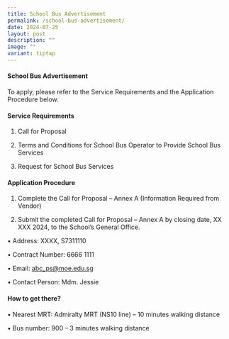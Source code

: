 ```yaml
---
title: School Bus Advertisement
permalink: /school-bus-advertisement/
date: 2024-07-25
layout: post
description: ""
image: ""
variant: tiptap
---
```

<h4>School Bus Advertisement</h4>
<p>To apply, please refer to the Service Requirements and the Application
Procedure below.</p>
<h4>Service Requirements</h4>
<ol data-tight="true" class="tight">
<li>
<p>Call for Proposal</p>
</li>
<li>
<p>Terms and Conditions for School Bus Operator to Provide School Bus Services</p>
</li>
<li>
<p>Request for School Bus Services</p>
</li>
</ol>
<h4>Application Procedure</h4>
<ol data-tight="true" class="tight">
<li>
<p>Complete the Call for Proposal – Annex A (Information Required from Vendor)</p>
</li>
<li>
<p>Submit the completed Call for Proposal – Annex A by closing date, XX XXX
2024, to the School’s General Office.</p>
</li>
</ol>
<p>• Address: XXXX, S7311110</p>
<p>• Contract Number: 6666 1111</p>
<p>• Email: <a href="mailto:abc_ps@moe.edu.sg" rel="noopener noreferrer nofollow" target="_blank">abc_ps@moe.edu.sg</a>
</p>
<p>• Contact Person: Mdm. Jessie</p>
<h4>How to get there?</h4>
<p>• Nearest MRT: Admiralty MRT (NS10 line) – 10 minutes walking distance</p>
<p>• Bus number: 900 – 3 minutes walking distance</p>
<p></p>
<p></p>
<p></p>
<p></p>